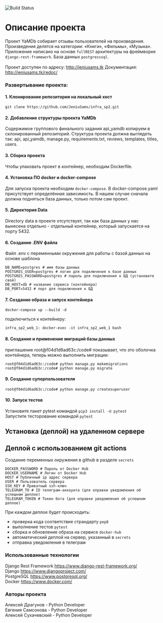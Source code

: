 #
![Build Status](https://github.com/JeniuSams/yamdb_final/workflows/yambd.yaml/badge.svg)

# Описание проекта
Проект YaMDb собирает отзывы пользователей на произведения. Произведения делятся на категории: «Книги», «Фильмы», «Музыка».
Приложение написано на основе `fullREST` архитектуры на фреймворке `django-rest-framework`. База данных `postgresssql`.
<br><br>Проект доступен по адресу: http://jeniusams.tk
Документация: http://jeniusams.tk/redoc/


### Развертывание проекта:
#### 1. Клонирование репозитория на локальный хост  
```
git clone https://github.com/JeniuSams/infra_sp2.git
```
#### 2. Добавление структуры проекта YaMDb
Содержимое группового финального задания api_yamdb копируем в склонированный репозиторий.
Структура проекта должна выглядеть так: api, api_yamdb, manage.py, requirements.txt, reviews, templates, titles, users.

#### 3. Сборка проекта
Чтобы упаковать проект в контейнер, необходим Dockerfile.

#### 4. Установка ПО docker и docker-compose
Для запуска проекта необходим `docker-compose`. В docker-compose.yaml присутствует определённая зависимость. В нашем случае сначала должна подняться база данных, только потом сам проект.

#### 5. Директория Data
Directory data в проекте отсутствует, так как база данных у нас вынесена отдельно - отдельный контейнер, который запускается на порту 5432.

#### 6. Создание .ENV файла
Файл .env
 с переменными окружения для работы с базой данных на основе шаблона
```
DB_NAME=postgres # имя базы данных
POSTGRES_USER=postgres # логин для подключения к базе данных
POSTGRES_PASSWORD=postgres # пароль для подключения к БД (установите свой)
DB_HOST=db # название сервиса (контейнера)
DB_PORT=5432 # порт для подключения к БД 
```

#### 7. Создание образа и запуск контейнера
```
docker-compose up --build -d
```
подключиться к контейнеру:
```
infra_sp2_web_1: docker-exec -it infra_sp2_web_1 bash
```
#### 8. Создание и применение миграций базы данных
приглашение root@f04d1d6ad63c:/code# показывает, что это оболочка контейнера, теперь можно выполнить миграции:
```
root@f04d1d6ad63c:/code# python manage.py makemigrations
root@f04d1d6ad63c:/code# python manage.py migrate
```
#### 9. Создание суперпользователя
```
root@f04d1d6ad63c:/code# python manage.py createsuperuser
```

#### 10. Запуск тестов
Установите пакет pytest командой `pip3 install -U pytest`
<br>Запустите тесторование командой `pytest`


## Установка (деплой) на удаленном сервере
## Деплой с использованием git actions
Создание переменных окружения в github
 в разделе `secrets`
```
DOCKER_PASSWORD # Пароль от Docker Hub
DOCKER_USERNAME # Логин от Docker Hub
HOST # Публичный ip адрес сервера
USER # Пользователь сервера
SSH_KEY # Приватный ssh-ключ
TELEGRAM_TO # ID телеграм-аккаунта (для оправки уведомления об успешном деплое)
TELEGRAM_TOKEN # Токен бота (для оправки уведомления об успешном деплое)
```
При каждом деплое будет происходить:
- проверка кода соответствие страндарту `pep8`
- выполнение тестов `pytest`
- сборка и обновление образа на сервисе `docker-hub`
- автоматический деплой на сервер, указанный в `secrets`
- отправка уведомления в телеграм

### Использованные технологии
Django Rest Framework https://www.django-rest-framework.org/ <br>
Django https://www.djangoproject.com/ <br>
PostgreSQL https://www.postgresql.org/ <br>
Docker https://www.docker.com/ <br>

### Авторы проекта
Алексей Драгунов - Python Developer <br>
Евгения Самсонова - Python Developer <br>
Алексей Сухачевский - Python Developer <br>
